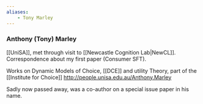 ```yaml
---
aliases:
    - Tony Marley
---
```


### Anthony (Tony) Marley

[[UniSA]], met through visit to [[Newcastle Cognition Lab|NewCL]]. Correspondence about my first paper (Consumer SFT).

Works on Dynamic Models of Choice, [[DCE]] and utility Theory, part of the [[Institute for Choice]]
<http://people.unisa.edu.au/Anthony.Marley>

Sadly now passed away, was a co-author on a special issue paper in his name.